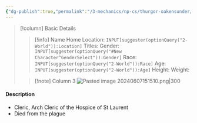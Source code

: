 ```yaml
---
{"dg-publish":true,"permalink":"/3-mechanics/np-cs/thurgor-oakensunder/","tags":["NPC"],"created":"2025-02-22T20:43:12.448-05:00","updated":"2025-03-17T14:03:04.473-04:00"}
---
```




> [!column] Basic Details
>> [!info] Name
>> Home Location: `INPUT[suggester(optionQuery("2-World")):Location]` 
>> Titles:
>> Gender: `INPUT[suggester(optionQuery("#New Character^GenderSelect")):Gender]`
>> Race: `INPUT[suggester(optionQuery("2-World")):Race]`
>> Age: `INPUT[suggester(optionQuery("2-World")):Age]`
>> Height:
>> Weight:
>
>> [!note] Column 3
>> ![Pasted image 20240607151510.png|300](/img/user/z_Assets/Pasted%20image%2020240607151510.png)





#### Description
- Cleric, Arch Cleric of the Hospice of St Laurent
- Died from the plague
